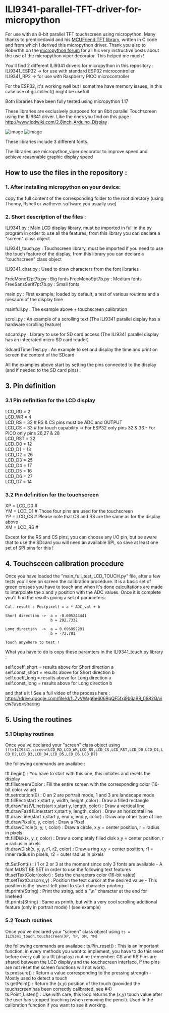 # ILI9341-parallel-TFT-driver-for-micropython
For use with an 8-bit parallel TFT touchscreen using micropython. Many thanks to prenticedavid and his [MCUFriend TFT library](https://github.com/prenticedavid/MCUFRIEND_kbv), written in C code and from which I derived this micropython driver.
Thank you also to Roberthh on the [micropython forum](https://forum.micropython.org/viewtopic.php?f=14&t=10986) for all his very instructive posts about the use of the micropython viper decorator. This helped me much !


You'll find 2 different ILI9341 drivers for micropython in this repository :<br/>
ILI9341_ESP32 -> for use with standard ESP32 microcontroller<br/>
ILI9341_RP2 -> for use with Raspberry PICO microcontroller<br/>

For the ESP32, it's working well but I sometime have memory issues, in this case use of gc.collect() might be usefull

Both libraries have been fully tested using micropython 1.17

These libraries are exclusively purposed for an 8bit parallel Touchscreen using the ILI9341 driver. Like the ones you find on this page : http://www.lcdwiki.com/2.8inch_Arduino_Display

![image](https://user-images.githubusercontent.com/47264131/147507578-3d2a8c01-93e7-4cd0-803f-171dec1e2802.png)
![image](https://user-images.githubusercontent.com/47264131/147507527-66f6f21a-32bc-4388-a9a0-2f678eb2a71b.png)


These libraries include 3 different fonts.

The libraries use micropython_viper decorator to improve speed and achieve reasonable graphic display speed

## How to use the files in the repository :

### 1. After installing micropython on your device:
copy the full content of the corresponding folder to the root directory (using Thonny, Rshell or wathever software you usually use)

### 2. Short description of the files :

ILI9341.py : Main LCD display library, must be imported in full in the py program in order to use all the features, from this library you can declare a "screen" class object

ILI9341_touch.py : Touchscreen library, must be imported if you need to use the touch feature of the display, from this library you can declare a "touchscreen" class object

ILI9341_char.py : Used to draw characters from the font libraries

FreeMono12pt7b.py : Big fonts
FreeMono9pt7b.py : Medium fonts
FreeSansSerif7pt7b.py : Small fonts

main.py : First example; loaded by default, a test of various routines and a mesaure of the display time

mainfull.py : The example above + touchscreen calibration

scroll.py : An example of a scrolling text (The ILI9341 parallel display has a hardware scrolling feature)

sdcard.py : Library to use for SD card access (The ILI9341 parallel display has an integrated micro SD card reader)

SdcardTimerTest.py : An example to set and display the time and print on screen the content of the SDcard

All the examples above start by setting the pins connected to the display (and if needed to the SD card pins) :

## 3. Pin definition

### 3.1 Pin definition for the LCD display
LCD_RD = 2<br/>
LCD_WR = 4<br/>
LCD_RS = 32   # RS & CS pins must be ADC and OUTPUT<br/>
LCD_CS = 33   # for touch capability -> For ESP32 only pins 32 & 33 - For PICO only pins 26,27 & 28<br/>
LCD_RST = 22<br/>
LCD_D0 = 12<br/>
LCD_D1 = 13<br/>
LCD_D2 = 26<br/>
LCD_D3 = 25<br/>
LCD_D4 = 17<br/>
LCD_D5 = 16<br/>
LCD_D6 = 27<br/>
LCD_D7 = 14<br/>

### 3.2 Pin definition for the touchscreen

XP = LCD_D0   #<br/>
YM = LCD_D1   #  Those four pins are used for the touchscreen<br/>
YP = LCD_CS   #  Please note that CS and RS are the same as for the display above<br/>
XM = LCD_RS   #<br/>

Except for the RS and CS pins, you can choose any I/O pin, but be aware that to use the SDcard you will need an available SPI, so save at least one set of SPI pins for this !

## 4. Touchsceen calibration procedure

Once you have loaded the "main_full_test_LCD_TOUCH.py" file, after a few tests you'll see on screen the calibration procédure. It is a basic set of green crosses you have to touch and when it's done calcultations are made to interpolate the x and y position with the ADC values.
Once it is complete you'll find the results giving a set of parameters:
```
Cal. result : Pos(pixel) = a * ADC_val + b

Short direction ->  a = -0.005244441
                    b = 292.7332

Long direction  ->  a = 0.006892291
                    b = -72.781

Touch anywhere to test !
```
What you have to do is copy these paramters in the ILI9341_touch.py library :

 self.coeff_short = results above for Short direction a<br/>
 self.const_short = results above for Short direction b<br/>
 self.coeff_long = results above for Long direction a<br/>
 self.const_long = results above for Long direction b<br/>
 
 and that's it ! See a full video of the process here : https://drive.google.com/file/d/1L7yVWag6e606RgQF5fxj9b6aB8_0982Q/view?usp=sharing
 
 ## 5. Using the routines
 
 ### 5.1 Display routines
 
 Once you've declared your "screen" class object using ```tft=ILI9341.screen(LCD_RD,LCD_WR,LCD_RS,LCD_CS,LCD_RST,LCD_D0,LCD_D1,LCD_D2,LCD_D3,LCD_D4,LCD_D5,LCD_D6,LCD_D7)```
 
the following commands are availabe :

tft.begin() : You have to start with this one, this initiates and resets the display<br/>
tft.fillscreen(Color : Fill the entire screen with the corresponding color (16-bit color value)<br/>
tft.setrotation(0) : 0 an 2 are portrait mode, 1 and 3 are landscape mode<br/>
tft.fillRect(start x,start y, width, height ,color) : Draw a filled rectangle<br/>
tft.drawFastVLine(start x,start y, length, color) : Draw a vertical line<br/>
tft.drawFastHLine(start x,start y, length, color) : Draw an horizontal line<br/>
tft.drawLine(start x,start y, end x, end y, color) : Draw any other type of line<br/>
tft.drawPixel(x, y, color) : Draw a Pixel<br/>
tft.drawCircle(x, y, r, color) : Draw a circle, x,y = center position, r = radius in pixels<br/>
tft.fillDisk(x, y, r, color) : Draw a completely filled disk x,y = center position, r = radius in pixels<br/>
tft.drawDisk(x, y, y, r1, r2, color) : Draw a ring x,y = center position, r1 = inner radius in pixels, r2 = outer radius in pixels<br/>

tft.SetFont(i) : i 1 or 2 or 3 at the moment since only 3 fonts are available - A font MUST BE SET in order to use the following text features<br/>
tft.setTextColor(color) : Sets the characters color (16-bit value)<br/>
tft.setTextCursor(x,y) : Position the text cursor at the desired value - This position is the lowest-left pixel to start character printing<br/>
tft.printh(String) : Print the string, add a "\n" character at the end for linefeed<br/>
tft.prints(String) : Same as printh, but with a very cool scrolling additional feature (only in portrait mode) ! (see example)<br/>

### 5.2 Touch routines

Once you've declared your "screen" class object using ```ts = ILI9341_touch.touchscreen(XP, YP, XM, YM) ```
 
the following commands are availabe :
ts.Pin_reset() : This is an important function. in every methods you want to implement, you have to do this reset before every call to a tft (display) routine (remember: CS and RS Pins are shared between the LCD display and the touchscreen interface, if the pins are not reset the screen functions will not work).<br/>
ts.pressure() : Return a value corresponding to the pressing strength - Mostly used to detect a touch <br/>
ts.getPoint() : Return the (x,y) position of the touch (provided the touchscreen has been correctly calibrated, see #4) <br/>
ts.Point_Listen() : Use with care, this loop returns the (x,y) touch value after the user has stopped touching (when removing the pencil). Used in the calibration function if you want to see it working.<br/>
